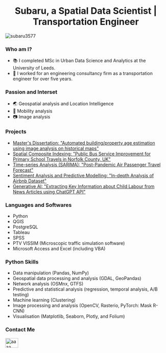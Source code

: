 <h1 align="center">Subaru, a Spatial Data Scientist | Transportation Engineer</h1>

<p align="left"> <img src="https://komarev.com/ghpvc/?username=subaru3577&label=Profile%20views&color=0e75b6&style=flat" alt="subaru3577" /> </p>

<h3 alighn="left">Who am I?</h3>

- 📚 I completed MSc in Urban Data Science and Analytics at the University of Leeds.
- 🏢 I worked for an engineering consultancy firm as a transportation engineer for over five years.



<h3 alighn="left">Passion and Interset</h3>

- 🌏 Geospatial analysis and Location Intelligence
- 🚃 Mobility analysis
- 📷 Image analysis

<h3 align="left">Projects</h3>

<ul>
  <li>
    <a href="https://www.martello.app/blog/property-age-estimation-from-historical-maps" target="_blank">Master's Dissertation: "Automated building/property age estimation using image analysis on historical maps"</a>
  </li>
  <li>
    <a href="https://github.com/subaru3577/01_Public-Bus-Service-Improvement.git" target="_blank">Spatial Composite Indexing: "Public Bus Service Improvement for Primary School Travels in Norfolk County, UK"</a>
  </li>
  <li>
    <a href="https://github.com/subaru3577/02_Air-Passenger-Forecast.git" target="_blank">Time-series Analysis (SARIMA): "Post-Pandemic Air Passenger Travel Forecast"</a>
  </li>
  <li>
    <a href="https://github.com/subaru3577/03_Airbnb-Analysis.git" target="_blank">Sentiment Analysis and Predictive Modelling: "In-depth Analysis of Airbnb Dataset"</a>
  </li>
  <li>
    <a href="https://github.com/subaru3577/04_ChatGPT-API.git" target="_blank">Generative AI: "Extracting Key Information about Child Labour from News Articles using ChatGPT API"</a>
  </li>

</ul>

<h3 align="left">Languages and Softwares</h3>

- Python
- QGIS
- PostgreSQL
- Tableau
- SPSS
- PTV VISSIM (Microscopic traffic simulation software)
- Microsoft Access and Excel (including VBA)

<h3 align="left">Python Skills</h3>

- Data manipulation (Pandas, NumPy)
- Geospatial data processing and analysis (GDAL, GeoPandas)
- Network analysis (OSMnx, GTFS)
- Predictive and statistical analysis (regression, temporal analysis, A/B testing)
- Machine learning (Clustering)
- Image processing and analysis (OpenCV, Rasterio, PyTorch: Mask R-CNN)
- Visualisation (Matplotlib, Seaborn, Plotly, and Folium)


<h3 alighn="left">Contact Me</h3>
<p align="left">
<a href="https://www.linkedin.com/in/subaru-shimizu-06624519b" target="blank"><img align="center" src="https://raw.githubusercontent.com/rahuldkjain/github-profile-readme-generator/master/src/images/icons/Social/linked-in-alt.svg" alt="aaaa" height="30" width="40" /></a>
</p>


